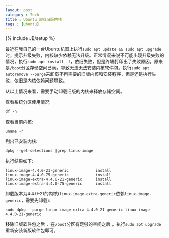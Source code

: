 ```yaml
---
layout: post
category : Tech
title : Ubuntu 卸载旧版内核
tags : [Ubuntu]
---
```

{% include JB/setup %}

最近在我自己的一台Ubuntu机器上执行`sudo apt update && sudo apt upgrade`时，提示升级失败，内核缺少依赖无法升级。正常情况来说不可能出现升级失败的情况，执行`sudo apt install -f`，依旧失败，但是终端打印出了失败原因，原来是`/boot`分区存储空间已满，导致无法无法安装内核软件包。执行`sudo apt autoremove --purge`来卸载不再需要的旧版内核和安装程序，但是还是执行失败，依旧是内核依赖问题导致。

从以上情况来看，需要手动卸载旧版的内核来释放存储空间。

查看系统分区使用情况:

```Shell
df -h
```

查看当前内核:

```Shell
uname -r
```

列出已安装内核:

```shell
dpkg --get-selections |grep linux-image
```

执行结果如下:

```
linux-image-4.4.0-21-generic			install
linux-image-4.4.0-75-generic			install
linux-image-extra-4.4.0-21-generic		install
linux-image-extra-4.4.0-75-generic		install
```

卸载版本为4.4.0-21的内核(`linux-image-extra-generic`依赖`linux-image-generic`，需要先卸载):

```shell
sudo dpkg --purge linux-image-extra-4.4.0-21-generic linux-image-4.4.0-21-generic
```

移除旧版软件包之后 ，在`/boot`分区有足够的空间之后 ，执行`sudo apt upgrade`重新安装新版软件包即可。